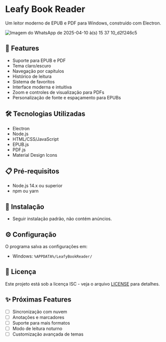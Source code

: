 # Leafy Book Reader

Um leitor moderno de EPUB e PDF para Windows, construído com Electron.

![Imagem do WhatsApp de 2025-04-10 à(s) 15 37 10_d2f246c5](https://github.com/user-attachments/assets/88276e6c-0f13-48db-97d4-07ffb37f5e74)


## 🚀 Features

- Suporte para EPUB e PDF
- Tema claro/escuro
- Navegação por capítulos
- Histórico de leitura
- Sistema de favoritos
- Interface moderna e intuitiva
- Zoom e controles de visualização para PDFs
- Personalização de fonte e espaçamento para EPUBs

## 🛠️ Tecnologias Utilizadas

- Electron
- Node.js
- HTML/CSS/JavaScript
- EPUB.js
- PDF.js
- Material Design Icons

## 📋 Pré-requisitos

- Node.js 14.x ou superior
- npm ou yarn

## 🔧 Instalação

- Seguir instalação padrão, não contém anúncios.

## ⚙️ Configuração

O programa salva as configurações em:
- Windows: `%APPDATA%/LeafyBookReader/`

## 📄 Licença

Este projeto está sob a licença ISC - veja o arquivo [LICENSE](LICENSE) para detalhes.

## ✨ Próximas Features

- [ ] Sincronização com nuvem
- [ ] Anotações e marcadores
- [ ] Suporte para mais formatos
- [ ] Modo de leitura noturno
- [ ] Customização avançada de temas 
